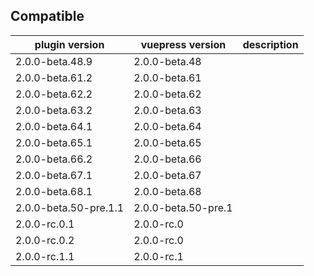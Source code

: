 ## Compatible

| plugin version        | vuepress version    | description |
| --------------------- | ------------------- | ----------- |
| 2.0.0-beta.48.9       | 2.0.0-beta.48       |             |
| 2.0.0-beta.61.2       | 2.0.0-beta.61       |             |
| 2.0.0-beta.62.2       | 2.0.0-beta.62       |             |
| 2.0.0-beta.63.2       | 2.0.0-beta.63       |             |
| 2.0.0-beta.64.1       | 2.0.0-beta.64       |             |
| 2.0.0-beta.65.1       | 2.0.0-beta.65       |             |
| 2.0.0-beta.66.2       | 2.0.0-beta.66       |             |
| 2.0.0-beta.67.1       | 2.0.0-beta.67       |             |
| 2.0.0-beta.68.1       | 2.0.0-beta.68       |             |
| 2.0.0-beta.50-pre.1.1 | 2.0.0-beta.50-pre.1 |             |
| 2.0.0-rc.0.1          | 2.0.0-rc.0          |             |
| 2.0.0-rc.0.2          | 2.0.0-rc.0          |             |
| 2.0.0-rc.1.1          | 2.0.0-rc.1          |             |
